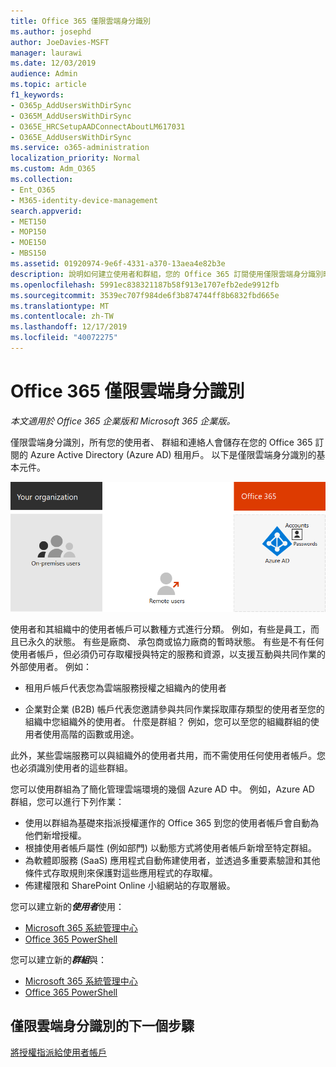 ```yaml
---
title: Office 365 僅限雲端身分識別
ms.author: josephd
author: JoeDavies-MSFT
manager: laurawi
ms.date: 12/03/2019
audience: Admin
ms.topic: article
f1_keywords:
- O365p_AddUsersWithDirSync
- O365M_AddUsersWithDirSync
- O365E_HRCSetupAADConnectAboutLM617031
- O365E_AddUsersWithDirSync
ms.service: o365-administration
localization_priority: Normal
ms.custom: Adm_O365
ms.collection:
- Ent_O365
- M365-identity-device-management
search.appverid:
- MET150
- MOP150
- MOE150
- MBS150
ms.assetid: 01920974-9e6f-4331-a370-13aea4e82b3e
description: 說明如何建立使用者和群組，您的 Office 365 訂閱使用僅限雲端身分識別時。
ms.openlocfilehash: 5991ec838321187b58f913e1707efb2ede9912fb
ms.sourcegitcommit: 3539ec707f984de6f3b874744ff8b6832fbd665e
ms.translationtype: MT
ms.contentlocale: zh-TW
ms.lasthandoff: 12/17/2019
ms.locfileid: "40072275"
---
```

# <a name="office-365-cloud-only-identities"></a>Office 365 僅限雲端身分識別

*本文適用於 Office 365 企業版和 Microsoft 365 企業版。*

僅限雲端身分識別，所有您的使用者、 群組和連絡人會儲存在您的 Office 365 訂閱的 Azure Active Directory (Azure AD) 租用戶。 以下是僅限雲端身分識別的基本元件。
 
![僅限雲端身分識別的基本元件](./media/about-office-365-identity/cloud-only-identity.png)

使用者和其組織中的使用者帳戶可以數種方式進行分類。 例如，有些是員工，而且已永久的狀態。 有些是廠商、 承包商或協力廠商的暫時狀態。 有些是不有任何使用者帳戶，但必須仍可存取權授與特定的服務和資源，以支援互動與共同作業的外部使用者。 例如：

- 租用戶帳戶代表您為雲端服務授權之組織內的使用者

- 企業對企業 (B2B) 帳戶代表您邀請參與共同作業採取庫存類型的使用者至您的組織中您組織外的使用者。 什麼是群組？ 例如，您可以至您的組織群組的使用者使用高階的函數或用途。

此外，某些雲端服務可以與組織外的使用者共用，而不需使用任何使用者帳戶。您也必須識別使用者的這些群組。

您可以使用群組為了簡化管理雲端環境的幾個 Azure AD 中。 例如，Azure AD 群組，您可以進行下列作業：

- 使用以群組為基礎來指派授權運作的 Office 365 到您的使用者帳戶會自動為他們新增授權。
- 根據使用者帳戶屬性 (例如部門) 以動態方式將使用者帳戶新增至特定群組。
- 為軟體即服務 (SaaS) 應用程式自動佈建使用者，並透過多重要素驗證和其他條件式存取規則來保護對這些應用程式的存取權。
- 佈建權限和 SharePoint Online 小組網站的存取層級。

您可以建立新的***使用者***使用：

- [Microsoft 365 系統管理中心](https://docs.microsoft.com/office365/admin/add-users/add-users)
- [Office 365 PowerShell](https://docs.microsoft.com/office365/enterprise/powershell/create-user-accounts-with-office-365-powershell)

您可以建立新的***群組***與：

- [Microsoft 365 系統管理中心](https://docs.microsoft.com/office365/admin/create-groups/create-groups)
- [Office 365 PowerShell](https://docs.microsoft.com/office365/enterprise/powershell/manage-office-365-groups-with-powershell)


## <a name="next-step-for-cloud-only-identities"></a>僅限雲端身分識別的下一個步驟

[將授權指派給使用者帳戶](assign-licenses-to-user-accounts.md)

